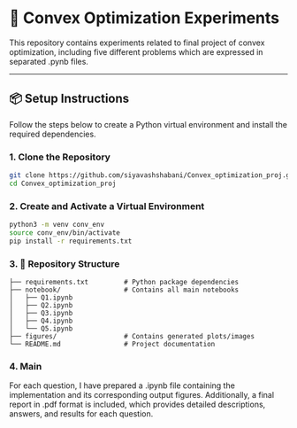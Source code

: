 # 🧮 Convex Optimization Experiments

This repository contains experiments related to final project of convex optimization, including five different problems which are expressed in separated .pynb files. 

---

## 📦 Setup Instructions

Follow the steps below to create a Python virtual environment and install the required dependencies.

### 1. Clone the Repository

```bash
git clone https://github.com/siyavashshabani/Convex_optimization_proj.git
cd Convex_optimization_proj
```


### 2. Create and Activate a Virtual Environment

```bash
python3 -m venv conv_env
source conv_env/bin/activate
pip install -r requirements.txt
```

### 3.  📁 Repository Structure
```
├── requirements.txt         # Python package dependencies
├── notebook/                # Contains all main notebooks
│   ├── Q1.ipynb
│   ├── Q2.ipynb
│   ├── Q3.ipynb
│   ├── Q4.ipynb
│   └── Q5.ipynb
├── figures/                 # Contains generated plots/images
└── README.md                # Project documentation
```

### 4.  Main 

For each question, I have prepared a .ipynb file containing the implementation and its corresponding output figures. Additionally, a final report in .pdf format is included, which provides detailed descriptions, answers, and results for each question.

